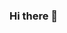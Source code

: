 ### Hi there 👋

<!--
**sisansahu1/sisansahu1** is a ✨ _special_ ✨ repository because its `README.md` (this file) appears on your GitHub profile.

Here are some ideas to get you started:

- 🔭 I’m currently working on An Attandance Analytics application...
- 🌱 I’m currently learning Micro Services...
- 💬 Ask me about on 
- 📫 How to reach me: ...
- 😄 Pronouns: ...
- ⚡ Fun fact: ...
-->
